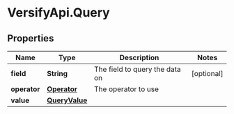 # VersifyApi.Query

## Properties

Name | Type | Description | Notes
------------ | ------------- | ------------- | -------------
**field** | **String** | The field to query the data on | [optional] 
**operator** | [**Operator**](Operator.md) | The operator to use | 
**value** | [**QueryValue**](QueryValue.md) |  | 


